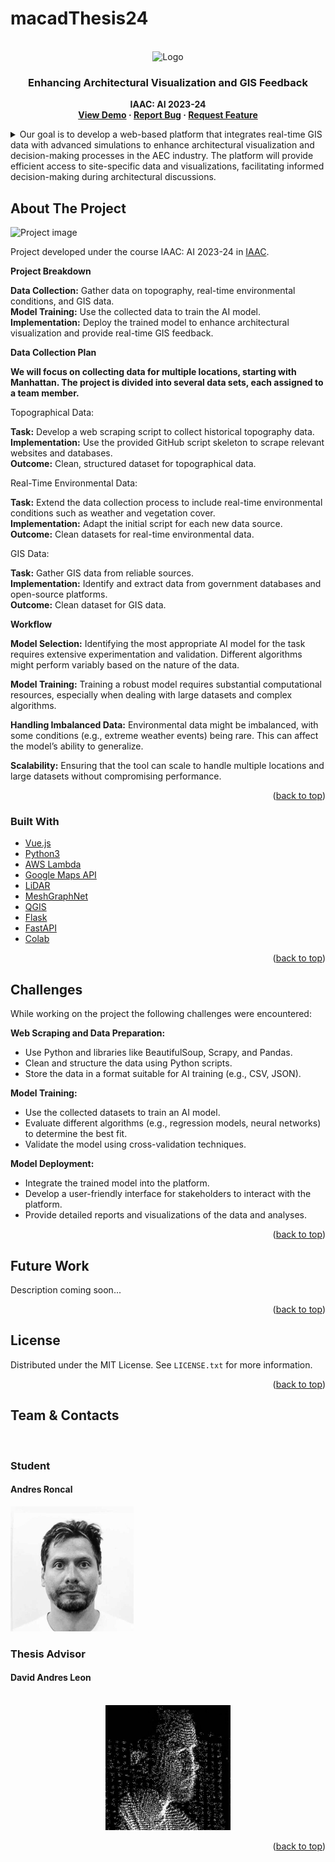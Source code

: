 # macadThesis24
<!-- PROJECT LOGO -->
<br />
<div align="center">
    <img src="https://github.com/ronmaccms/macadThesis24/assets/logos/project-logo.jpg" alt="Logo" width="450">
  <h3 align="center"> Enhancing Architectural Visualization and GIS Feedback </h3>
  <p align="center" style="font-weight: bold;">IAAC: AI 2023-24<br>
    <a href="https://colab.research.google.com/github/ronmaccms/macadThesis24/blob/main/src/notebook.ipynb">View Demo</a>
    ·
    <a href="https://github.com/ronmaccms/macadThesis24/issues">Report Bug</a>
    ·
    <a href="https://github.com/ronmaccms/macadThesis24/issues">Request Feature</a>
  </p>
</div>

<!-- TABLE OF CONTENTS -->
<details>
  <summary>Our goal is to develop a web-based platform that integrates real-time GIS data with advanced simulations to enhance architectural visualization and decision-making processes in the AEC industry. The platform will provide efficient access to site-specific data and visualizations, facilitating informed decision-making during architectural discussions.</summary>
  <ol>
    <li>
      <a href="#about-the-project">About the Project</a>
      <ul>
        <li><a href="#intro">Intro</a></li>
        <li><a href="#built-with">Built With</a></li>
      </ul>
    </li>
    <li><a href="#challenges">Challenges</a></li>
    <li><a href="#license">License</a></li>
    <li><a href="#team">Team</a></li>
  </ol>
</details>

<!-- ABOUT THE PROJECT -->
## About The Project
![Project image](assets/img/project-img.png)

Project developed under the course IAAC: AI 2023-24 in [IAAC](https://iaac.net/).

__Project Breakdown__

__Data Collection:__ Gather data on topography, real-time environmental conditions, and GIS data.  
__Model Training:__ Use the collected data to train the AI model.  
__Implementation:__ Deploy the trained model to enhance architectural visualization and provide real-time GIS feedback.

__Data Collection Plan__

__We will focus on collecting data for multiple locations, starting with Manhattan. The project is divided into several data sets, each assigned to a team member.__

Topographical Data:

__Task:__ Develop a web scraping script to collect historical topography data.  
__Implementation:__ Use the provided GitHub script skeleton to scrape relevant websites and databases.  
__Outcome:__ Clean, structured dataset for topographical data.

Real-Time Environmental Data:

__Task:__ Extend the data collection process to include real-time environmental conditions such as weather and vegetation cover.  
__Implementation:__ Adapt the initial script for each new data source.  
__Outcome:__ Clean datasets for real-time environmental data.

GIS Data:

__Task:__ Gather GIS data from reliable sources.  
__Implementation:__ Identify and extract data from government databases and open-source platforms.  
__Outcome:__ Clean dataset for GIS data.

__Workflow__

__Model Selection:__ Identifying the most appropriate AI model for the task requires extensive experimentation and validation. Different algorithms might perform variably based on the nature of the data.

__Model Training:__ Training a robust model requires substantial computational resources, especially when dealing with large datasets and complex algorithms.

__Handling Imbalanced Data:__ Environmental data might be imbalanced, with some conditions (e.g., extreme weather events) being rare. This can affect the model’s ability to generalize.

__Scalability:__ Ensuring that the tool can scale to handle multiple locations and large datasets without compromising performance.

<p align="right">(<a href="#readme-top">back to top</a>)</p>

### Built With
* [Vue.js](https://vuejs.org/)
* [Python3](https://www.python.org/)
* [AWS Lambda](https://aws.amazon.com/lambda/)
* [Google Maps API](https://developers.google.com/maps)
* [LiDAR](https://www.lidar.com/)
* [MeshGraphNet](https://arxiv.org/pdf/2010.03409.pdf)
* [QGIS](https://qgis.org/)
* [Flask](https://flask.palletsprojects.com/en/2.3.x/)
* [FastAPI](https://fastapi.tiangolo.com/)
* [Colab](https://colab.research.google.com/)

<p align="right">(<a href="#readme-top">back to top</a>)</p>

## Challenges
While working on the project the following challenges were encountered:

__Web Scraping and Data Preparation:__

- Use Python and libraries like BeautifulSoup, Scrapy, and Pandas.
- Clean and structure the data using Python scripts.
- Store the data in a format suitable for AI training (e.g., CSV, JSON).

__Model Training:__

- Use the collected datasets to train an AI model.
- Evaluate different algorithms (e.g., regression models, neural networks) to determine the best fit.
- Validate the model using cross-validation techniques.

__Model Deployment:__

- Integrate the trained model into the platform.
- Develop a user-friendly interface for stakeholders to interact with the platform.
- Provide detailed reports and visualizations of the data and analyses.

<p align="right">(<a href="#readme-top">back to top</a>)</p>

## Future Work
Description coming soon...

<p align="right">(<a href="#readme-top">back to top</a>)</p>

## License
Distributed under the MIT License. See `LICENSE.txt` for more information.

<p align="right">(<a href="#readme-top">back to top</a>)</p>

## Team & Contacts
<br />
<h3>Student</h3>
<h4>Andres Roncal</h4>
<div style="width:100%;" width=100%>
    <div>
        <a href="https://www.linkedin.com/in/andres-roncal-1b148a132/" target="_blank">
            <img src="src\img\andres.png" style="filter: grayscale(100%);" alt="Andres Roncal" height=200px style="filter: grayscale(100%);">
        </a>
    </div>
  <h3>Thesis Advisor</h3>
  <h4>David Andres Leon</h4>
  <br />
    <div style="display:flex; flex-direction: row; flex-wrap; justify-content:space-around;">
        <a href="https://es.linkedin.com/in/davidandresleon" target="_blank">
          <img src="src\img\davidProfilePic.png" style="filter: grayscale(100%);" alt="David Andres Leon" height=200px>
        </a>
    </div>
</div>
<p align="right">(<a href="#readme-top">back to top</a>)</p>
